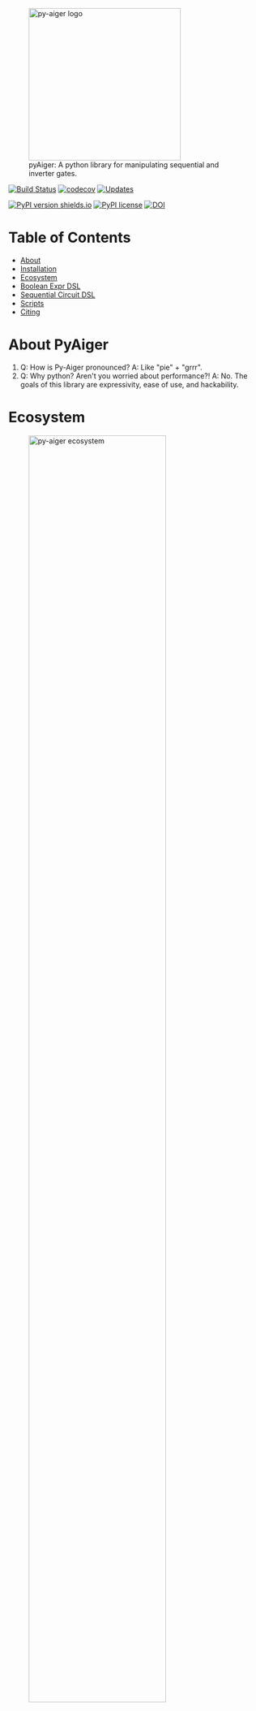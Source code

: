 <figure>
  <img src="assets/logo_text.svg" alt="py-aiger logo" width=300px>
  <figcaption>pyAiger: A python library for manipulating sequential and inverter gates.</figcaption>
</figure>

[![Build Status](https://travis-ci.org/mvcisback/py-aiger.svg?branch=master)](https://travis-ci.org/mvcisback/py-aiger)
[![codecov](https://codecov.io/gh/mvcisback/py-aiger/branch/master/graph/badge.svg)](https://codecov.io/gh/mvcisback/py-aiger)
[![Updates](https://pyup.io/repos/github/mvcisback/py-aiger/shield.svg)](https://pyup.io/repos/github/mvcisback/py-aiger/)

[![PyPI version shields.io](https://img.shields.io/pypi/v/py-aiger.svg)](https://pypi.python.org/pypi/py-aiger/)
[![PyPI license](https://img.shields.io/pypi/l/py-aiger.svg)](https://pypi.python.org/pypi/py-aiger/)
[![DOI](https://zenodo.org/badge/130783753.svg)](https://zenodo.org/badge/latestdoi/130783753)

# Table of Contents
- [About](#about-py-aiger)
- [Installation](#installation)
- [Ecosystem](#ecosystem)
- [Boolean Expr DSL](#boolean-expression-dsl)
- [Sequential Circuit DSL](#sequential-circuit-dsl)
- [Scripts](#scripts)
- [Citing](#citing)


# About PyAiger

1. Q: How is Py-Aiger pronounced? A: Like "pie" + "grrr".
2. Q: Why python? Aren't you worried about performance?! A: No. The goals of this library are expressivity, ease of use, and hackability.

# Ecosystem

<figure>
 <img src="assets/pyaiger_eco.svg" alt="py-aiger ecosystem" width="80%">
  <figcaption>Overview of the pyaiger ecosystem/stack. <a href="http://github.com/mvcisback/py-aiger-bv">pyAiger-BV</a> is an wrapper around pyAiger that supports grouping and ordering inputs, latches, and outputs. This enables working at the word (or BitVector) level.</figcaption>
</figure>

# Installation

`$ pip install py-aiger`

or as a developer:

`$ python setup.py develop`



# Boolean Expression DSL
While powerful, when writing combinatorial circuits, the Sequential
Circuit DSL came be somewhat clumsy. For this common usecase, we have
developed the Boolean Expression DSL. All circuits generated this way
have a single output.

```python
import aiger
x, y = aiger.atom('x'), aiger.atom('y')
expr1 = x & y  # circuit with inputs 'x', 'y' and 1 output computing x AND y.
expr2 = x | y  # logical or.
expr3 = x ^ y  # logical xor.
expr4 = x == y  # logical ==, xnor.
expr5 = x.implies(y)
expr6 = ~x  # logical negation.

# Atoms can be constants.
expr7 = x & aiger.atom(True)  # Equivilent to just x.
expr8 = x & aiger.atom(False)  # Equivilent to const False.

# And you can inspect the AIG if needed.
circ = x.aig
```


# Sequential Circuit DSL

```python
import aiger
from aiger import utils


aag1 = aiger.load(path_to_aag1_file)
aag2 = aiger.load(path_to_aag2_file)
```

## Sequential composition
```python
aag3 = aag1 >> aag2
```

## Parallel composition
```python
aig4 = aag1 | aag2
```

## Adding Feedback (inserts a delay)
```python
# Connect output y to input x with delay (initialized to True).
aig5 = aig1.feedback(
    inputs=['x'],
    outputs=['y'],
    initials=[True],
    keep_outputs=True
)
```

## Count solutions
```python
# Assume 1 output. This could be passed as an argument in the future.
print(utils.count(aag3))
```

## Relabeling
```python
# Relabel input 'x' to 'z'.
aig1['i', {'x': 'z'}]

# Relabel output 'y' to 'w'.
aig1['o', {'y': 'w'}]

# Relabel latches 'l1' to 'l2'.
aig1['o', {'l1': 'l2'}]
```

## Evaluation
```python
# Combinatoric evaluation.
aig3(inputs={'x':True, 'y':False})

# Sequential evaluation.
sim = aig3.simulate({'x': 0, 'y': 0}, 
                    {'x': 1, 'y': 2},
                    {'x': 3, 'y': 4})

# Simulation Coroutine
sim = aig3.simulator()  # Coroutine
next(sim)  # Initialize
print(sim.send({'x': 0, 'y': 0}))
print(sim.send({'x': 1, 'y': 2}))
print(sim.send({'x': 3, 'y': 4}))


# Unroll
aig4 = aig3.unroll(steps=10, init=True)
```

## Useful circuits
```python
# Fix input x to be False.
aag4 = aiger.source({'x': False}) >> aag3

# Remove output y. 
aag4 = aag3 >> aiger.sink(['y'])

# Create duplicate w of output y.
aag4 = aag3 >> aiger.tee({'y': ['y', 'w']})

# Make an AND gate.
aiger.and_gate(['x', 'y'], out='name')

# Make an OR gate.
aiger.or_gate(['x', 'y'])  # Default output name is #or_output.

# And outputs.
aig1 >> aiger.and_gate(aag1.outputs) # Default output name is #and_output.

# Or outputs.
aig1 >> aiger.or_gate(inputs=aag1.outputs, output='my_output')

# Flip outputs.
aig1 >> aiger.bit_flipper(inputs=aag1.outputs)

# Flip inputs.
aiger.bit_flipper(inputs=aag1.inputs) >> aig1

# ITE circuit
# ['o1', 'o2'] = ['i1', 'i2'] if 'test' Else ['i3', 'i4'] 
aiger.ite('test', ['i1', 'i2'], ['i3', 'i4'], outputs=['o1', 'o2'])
```


# Scripts

Installing py-aiger should install two commandline scripts:

- aigseqcompose
- aigparcompose
- aigcount

These are meant to augment the
[aiger](fmv.jku.at/aiger/aiger-1.9.9.tar.gz) library. Ideally, we
would someday like feature parity.

# Citing

```
@misc{marcell_vazquez_chanlatte_2018_1326225,
 author       = {Marcell Vazquez-Chanlatte and
                  Markus N. Rabe},
  title        = {mvcisback/py-aiger: Alpha},
  month        = aug,
  year         = 2018,
  doi          = {10.5281/zenodo.1326225},
  url          = {https://doi.org/10.5281/zenodo.1326225}
}
```
